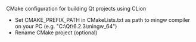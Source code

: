 CMake configuration for building Qt projects using CLion 
- Set CMAKE_PREFIX_PATH in CMakeLists.txt as path to mingw compiler on your PC (e.g. "C:\\Qt\\6.2.3\\mingw_64") 
- Rename CMake project (optional)

